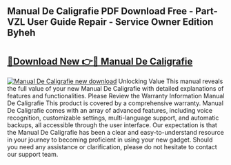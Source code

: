 ## Manual De Caligrafie PDF Download Free - Part-VZL User Guide Repair - Service Owner Edition Byheh

# <h2><a href="http://cf15107.oget.top/?id=Manual+De+Caligrafie">🔗Download New 👉🔴 Manual De Caligrafie</a></h2>

[![Manual De Caligrafie new download](https://i.imgur.com/5g1atiW.png)](http://cf15107.oget.top/?id=Manual+De+Caligrafie)
Unlocking Value This manual reveals the full value of your new Manual De Caligrafie with detailed explanations of features and functionalities. Please Review the Warranty Information Manual De Caligrafie This product is covered by a comprehensive warranty. Manual De Caligrafie comes with an array of advanced features, including voice recognition, customizable settings, multi-language support, and automatic backups, all accessible through the user interface. Our expectation is that the Manual De Caligrafie has been a clear and easy-to-understand resource in your journey to becoming proficient in using your new gadget. Should you need any assistance or clarification, please do not hesitate to contact our support team.
